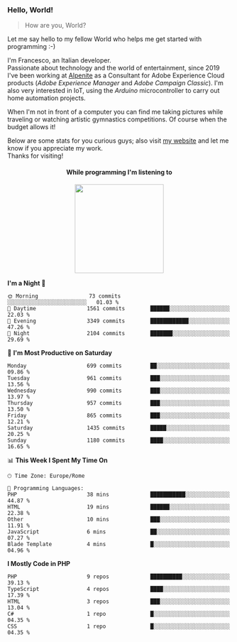### Hello, World!

> How are you, World?

Let me say hello to my fellow World who helps me get started with programming :-)

I'm Francesco, an Italian developer.  
Passionate about technology and the world of entertainment, since 2019 I've been working at [Alpenite](https://www.alpenite.com) as a Consultant for Adobe Experience Cloud products (*Adobe Experience Manager* and *Adobe Campaign Classic*). I'm also very interested in IoT, using the *Arduino* microcontroller to carry out home automation projects.

When I'm not in front of a computer you can find me taking pictures while traveling or watching artistic gymnastics competitions. Of course when the budget allows it!

Below are some stats for you curious guys; also visit [my website](https://www.francescorega.eu) and let me know if you appreciate my work.  
Thanks for visiting!

<div align="center">
  <h4>While programming I'm listening to</h4>
  <a href="https://apps.francescorega.eu/now-playing/11147232609" target="_blank"><img src="https://apps.francescorega.eu/now-playing/11147232609" width="200"></a>
</div>

<!--START_SECTION:waka-->
**I'm a Night 🦉** 

```text
🌞 Morning                73 commits          ░░░░░░░░░░░░░░░░░░░░░░░░░   01.03 % 
🌆 Daytime                1561 commits        ██████░░░░░░░░░░░░░░░░░░░   22.03 % 
🌃 Evening                3349 commits        ████████████░░░░░░░░░░░░░   47.26 % 
🌙 Night                  2104 commits        ███████░░░░░░░░░░░░░░░░░░   29.69 % 
```
📅 **I'm Most Productive on Saturday** 

```text
Monday                   699 commits         ██░░░░░░░░░░░░░░░░░░░░░░░   09.86 % 
Tuesday                  961 commits         ███░░░░░░░░░░░░░░░░░░░░░░   13.56 % 
Wednesday                990 commits         ███░░░░░░░░░░░░░░░░░░░░░░   13.97 % 
Thursday                 957 commits         ███░░░░░░░░░░░░░░░░░░░░░░   13.50 % 
Friday                   865 commits         ███░░░░░░░░░░░░░░░░░░░░░░   12.21 % 
Saturday                 1435 commits        █████░░░░░░░░░░░░░░░░░░░░   20.25 % 
Sunday                   1180 commits        ████░░░░░░░░░░░░░░░░░░░░░   16.65 % 
```


📊 **This Week I Spent My Time On** 

```text
🕑︎ Time Zone: Europe/Rome

💬 Programming Languages: 
PHP                      38 mins             ███████████░░░░░░░░░░░░░░   44.87 % 
HTML                     19 mins             ██████░░░░░░░░░░░░░░░░░░░   22.38 % 
Other                    10 mins             ███░░░░░░░░░░░░░░░░░░░░░░   11.91 % 
JavaScript               6 mins              ██░░░░░░░░░░░░░░░░░░░░░░░   07.27 % 
Blade Template           4 mins              █░░░░░░░░░░░░░░░░░░░░░░░░   04.96 % 
```

**I Mostly Code in PHP** 

```text
PHP                      9 repos             ██████████░░░░░░░░░░░░░░░   39.13 % 
TypeScript               4 repos             ████░░░░░░░░░░░░░░░░░░░░░   17.39 % 
HTML                     3 repos             ███░░░░░░░░░░░░░░░░░░░░░░   13.04 % 
C#                       1 repo              █░░░░░░░░░░░░░░░░░░░░░░░░   04.35 % 
CSS                      1 repo              █░░░░░░░░░░░░░░░░░░░░░░░░   04.35 % 
```




<!--END_SECTION:waka-->
